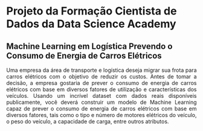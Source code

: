 # Projeto da Formação Cientista de Dados da Data Science Academy

## Machine Learning em Logística Prevendo o Consumo de Energia de Carros Elétricos

<p align="justify">Uma empresa da área de transporte e logística deseja migrar sua frota para carros
elétricos com o objetivo de reduzir os custos.
Antes de tomar a decisão, a empresa gostaria de prever o consumo de energia de carros
elétricos com base em diversos fatores de utilização e características dos veículos.
Usando um incrível dataset com dados reais disponíveis publicamente, você deverá
construir um modelo de Machine Learning capaz de prever o consumo de energia de carros
elétricos com base em diversos fatores, tais como o tipo e número de motores elétricos do
veículo, o peso do veículo, a capacidade de carga, entre outros atributos.</p>

